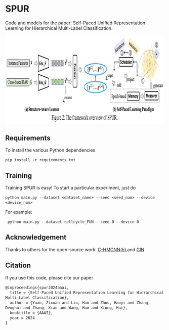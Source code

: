 # SPUR
Code and models for the paper: Self-Paced Unified Representation Learning for Hierarchical Multi-Label Classification.

<p align="center">
  <img width="950" height="280.5" src=./spur_framework.png>
</p>

## Requirements
To install the various Python dependencies
```
pip install -r requirements.txt
```

## Training
Training SPUR is easy! To start a particular experiment, just do
```
python main.py --dataset <dataset_name> --seed <seed_num> --device <device_num>
```
For example:
```
 python main.py --dataset cellcycle_FUN --seed 0 --device 0
```

## Acknowledgement
Thanks to others for the open-source work: <a href="https://github.com/EGiunchiglia/C-HMCNN"> C-HMCNN(h) </a> and <a href="https://github.com/weihua916/powerful-gnns"> GIN </a>

## Citation
If you use this code, please cite our paper
```
@inproceedings{spur2024aaai,
  title = {Self-Paced Unified Representation Learning for Hierarchical Multi-Label Classification},
  author = {Yuan, Zixuan and Liu, Hao and Zhou, Haoyi and Zhang, Denghui and Zhang, Xiao and Wang, Hao and Xiong, Hui},
  booktitle = {AAAI},
  year = 2024
}
```

